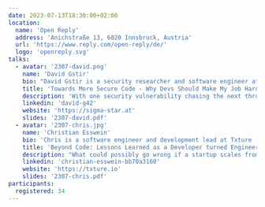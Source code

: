 ```yaml
---
date: 2023-07-13T18:30:00+02:00
location:
  name: 'Open Reply'
  address: 'Anichstraße 13, 6020 Innsbruck, Austria'
  url: 'https://www.reply.com/open-reply/de/'
  logo: 'openreply.svg'
talks:
  - avatar: '2307-david.png'
    name: 'David Gstir'
    bio: "David Gstir is a security researcher and software engineer at sigma star gmbh with 15+ years of hands-on experience in designing, engineering and auditing software for various use cases. He obtained a master's degree in computer sciences from the University of Technology Graz, Austria where he specialized in IT security and cryptography."
    title: 'Towards More Secure Code - Why Devs Should Make My Job Harder'
    description: 'With one security vulnerability chasing the next through tech news, we all know that security is an important part of software engineering. But how come I still see the same common, avoidable flaws in code audits? In this talk we’ll take a brief tour through some common vulnerabilities every developer should know about and discuss sustainable procedures to prevent them.'
    linkedin: 'david-g42'
    website: 'https://sigma-star.at'
    slides: '2307-david.pdf'
  - avatar: '2307-chris.jpg'
    name: 'Christian Esswein'
    bio: 'Chris is a software engineer and development lead at Txture - a startup based in Innsbruck. Besides his work he is passionate about analyzing and visualizing outdoor sport activity data.'
    title: 'Beyond Code: Lessons Learned as a Developer turned Engineering Manager in a Startup Environment'
    description: "What could possibly go wrong if a startup scales from a handful of developers to a company with 30 people? All of a sudden I found myself in the position of handling 10 developers and had to care about more than just the next pull request. \n Together we will take a look into the past and I will present some of our biggest challenges and personal learnings from growing and organizing a bunch of motivated developers without knowing where the journey will end. While theory explains you the easy way, practice always looks different. \n And who the heck is responsible for buying coffee beans and milk??"
    linkedin: 'christian-esswein-bb70a3160'
    website: 'https://txture.io'
    slides: '2307-chris.pdf'
participants:
  registered: 34
---
```

